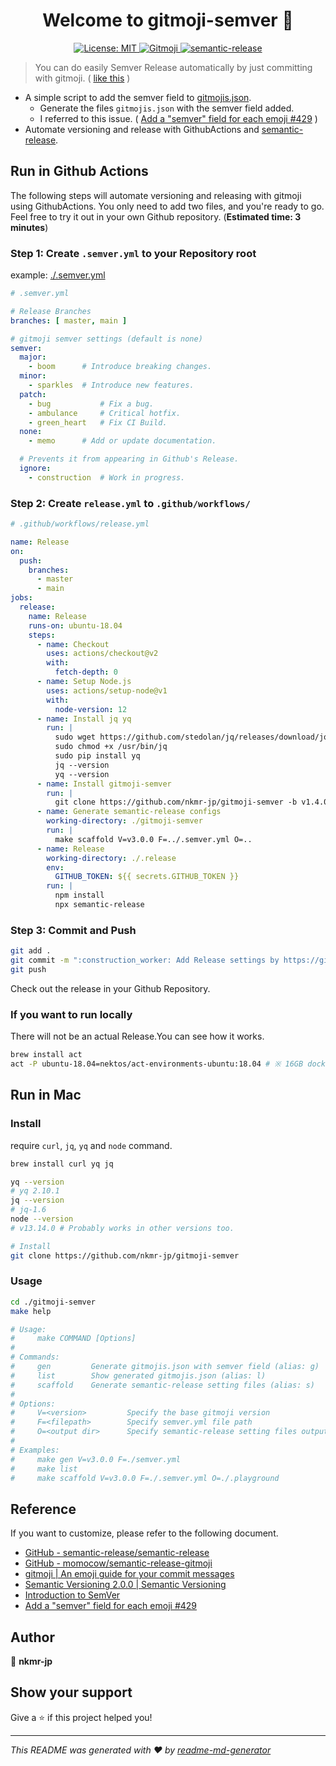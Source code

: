 <h1 align="center">Welcome to gitmoji-semver 👋</h1>

<p align="center">
  <a href="#" target="_blank">
    <img alt="License: MIT" src="https://img.shields.io/badge/License-MIT-yellow.svg" />
  </a>
  <a href="https://gitmoji.carloscuesta.me">
    <img src="https://img.shields.io/badge/gitmoji-%20😜%20😍-FFDD67.svg?style=flat-square" alt="Gitmoji">
  </a>
  <a href="https://github.com/semantic-release/semantic-release">
    <img src="https://img.shields.io/badge/%20%20%F0%9F%93%A6%F0%9F%9A%80-semantic--release-e10079.svg" alt="semantic-release">
  </a>
</p>


> You can do easily Semver Release automatically by just committing with gitmoji.  ( [like this](https://github.com/nkmr-jp/gitmoji-semver/releases) )
 
- A simple script to add the semver field to [gitmojis.json](https://github.com/carloscuesta/gitmoji/blob/master/src/data/gitmojis.json).
    - Generate the files `gitmojis.json` with the semver field added.
    - I referred to this issue. ( [Add a "semver" field for each emoji #429](https://github.com/carloscuesta/gitmoji/issues/429) )
- Automate versioning and release with GithubActions and [semantic-release](https://github.com/semantic-release/semantic-release).

## Run in Github Actions

The following steps will automate versioning and releasing with gitmoji using GithubActions.
You only need to add two files, and you're ready to go. Feel free to try it out in your own Github repository. (**Estimated time: 3 minutes**)

### Step 1: Create `.semver.yml` to your Repository root

example: [./.semver.yml](.semver.yml)

```yml
# .semver.yml

# Release Branches
branches: [ master, main ]

# gitmoji semver settings (default is none)
semver:
  major:
    - boom      # Introduce breaking changes.
  minor:
    - sparkles  # Introduce new features.
  patch:
    - bug           # Fix a bug.
    - ambulance     # Critical hotfix.
    - green_heart   # Fix CI Build.
  none:
    - memo      # Add or update documentation.

  # Prevents it from appearing in Github's Release.
  ignore:
    - construction  # Work in progress.
```

### Step 2: Create `release.yml` to `.github/workflows/` 

```yml
# .github/workflows/release.yml

name: Release
on:
  push:
    branches:
      - master
      - main
jobs:
  release:
    name: Release
    runs-on: ubuntu-18.04
    steps:
      - name: Checkout
        uses: actions/checkout@v2
        with:
          fetch-depth: 0
      - name: Setup Node.js
        uses: actions/setup-node@v1
        with:
          node-version: 12
      - name: Install jq yq
        run: |
          sudo wget https://github.com/stedolan/jq/releases/download/jq-1.6/jq-linux64 -O /usr/bin/jq &&\
          sudo chmod +x /usr/bin/jq
          sudo pip install yq
          jq --version
          yq --version
      - name: Install gitmoji-semver
        run: |
          git clone https://github.com/nkmr-jp/gitmoji-semver -b v1.4.0
      - name: Generate semantic-release configs
        working-directory: ./gitmoji-semver
        run: |
          make scaffold V=v3.0.0 F=../.semver.yml O=..
      - name: Release
        working-directory: ./.release
        env:
          GITHUB_TOKEN: ${{ secrets.GITHUB_TOKEN }}
        run: |
          npm install
          npx semantic-release
```

### Step 3: Commit and Push
```sh
git add .
git commit -m ":construction_worker: Add Release settings by https://github.com/nkmr-jp/gitmoji-semver"
git push
```

Check out the release in your Github Repository.

### If you want to run locally

There will not be an actual Release.You can see how it works.

```sh
brew install act
act -P ubuntu-18.04=nektos/act-environments-ubuntu:18.04 # ※ 16GB docker image
```

## Run in Mac

### Install
require `curl`, `jq`, `yq` and `node` command.

```sh
brew install curl yq jq

yq --version
# yq 2.10.1
jq --version
# jq-1.6
node --version
# v13.14.0 # Probably works in other versions too.

# Install
git clone https://github.com/nkmr-jp/gitmoji-semver
```

### Usage
```sh
cd ./gitmoji-semver
make help

# Usage:
#     make COMMAND [Options]
# 
# Commands:
#     gen         Generate gitmojis.json with semver field (alias: g)
#     list        Show generated gitmojis.json (alias: l)
#     scaffold    Generate semantic-release setting files (alias: s)
# 
# Options:
#     V=<version>         Specify the base gitmoji version
#     F=<filepath>        Specify semver.yml file path
#     O=<output dir>      Specify semantic-release setting files output directory
# 
# Examples:
#     make gen V=v3.0.0 F=./semver.yml
#     make list
#     make scaffold V=v3.0.0 F=./.semver.yml O=./.playground
```

## Reference

If you want to customize, please refer to the following document.

- [GitHub - semantic-release/semantic-release](https://github.com/semantic-release/semantic-release)
- [GitHub - momocow/semantic-release-gitmoji](https://github.com/momocow/semantic-release-gitmoji)
- [gitmoji | An emoji guide for your commit messages](https://gitmoji.carloscuesta.me/)
- [Semantic Versioning 2.0.0 | Semantic Versioning](https://semver.org/)
- [Introduction to SemVer](https://blog.greenkeeper.io/introduction-to-semver-d272990c44f2)
- [Add a "semver" field for each emoji #429](https://github.com/carloscuesta/gitmoji/issues/429)

## Author

👤 **nkmr-jp**


## Show your support

Give a ⭐️ if this project helped you!

***
_This README was generated with ❤️ by [readme-md-generator](https://github.com/kefranabg/readme-md-generator)_

